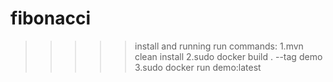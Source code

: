 # fibonacci

>>>>> install and running
run commands:
1.mvn clean install
2.sudo docker build . --tag demo
3.sudo docker run demo:latest
